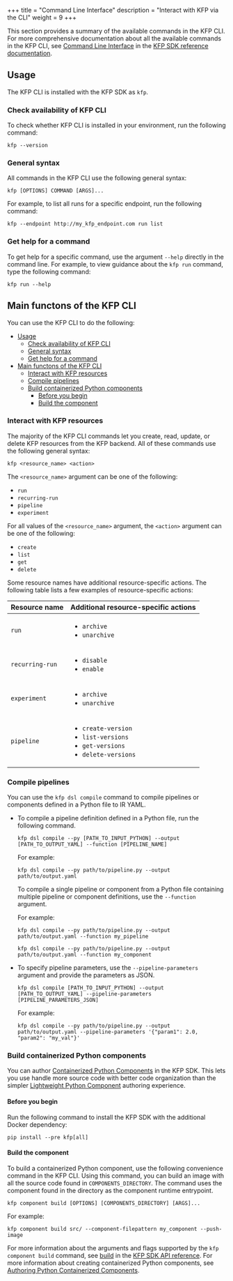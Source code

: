 +++
title = "Command Line Interface"
description = "Interact with KFP via the CLI"
weight = 9
+++

<!-- TODO: Improve or standardize rendering of variables and placeholders -->
<!-- TODO: Standardize inline references to KFP CLI SDK -->

<!-- TODO: use /latest instead of /master when SDK goes GA -->
This section provides a summary of the available commands in the KFP CLI. For more comprehensive documentation about all the available commands in the KFP CLI, see [Command Line Interface][cli-reference-docs] in the [KFP SDK reference documentation][kfp-sdk-api-ref].

## Usage
The KFP CLI is installed with the KFP SDK as `kfp`.

### Check availability of KFP CLI

To check whether KFP CLI is installed in your environment, run the following command:

```shell
kfp --version
```

### General syntax

All commands in the KFP CLI use the following general syntax:

```shell
kfp [OPTIONS] COMMAND [ARGS]...
```

For example, to list all runs for a specific endpoint, run the following command:

```shell
kfp --endpoint http://my_kfp_endpoint.com run list
```

### Get help for a command

To get help for a specific command, use the argument `--help` directly in the command line. For example, to view guidance about the `kfp run` command, type the following command:

```shell
kfp run --help
```
## Main functons of the KFP CLI

You can use the KFP CLI to do the following:

- [Usage](#usage)
  - [Check availability of KFP CLI](#check-availability-of-kfp-cli)
  - [General syntax](#general-syntax)
  - [Get help for a command](#get-help-for-a-command)
- [Main functons of the KFP CLI](#main-functons-of-the-kfp-cli)
  - [Interact with KFP resources](#interact-with-kfp-resources)
  - [Compile pipelines](#compile-pipelines)
  - [Build containerized Python components](#build-containerized-python-components)
    - [Before you begin](#before-you-begin)
    - [Build the component](#build-the-component)

### Interact with KFP resources

The majority of the KFP CLI commands let you create, read, update, or delete KFP resources from the KFP backend. All of these commands use the following general syntax:

```shell
kfp <resource_name> <action>
```

The `<resource_name>` argument can be one of the following:
* `run`
* `recurring-run`
* `pipeline`
* `experiment`

For all values of the `<resource_name>` argument, the `<action>` argument can be one of the following:
* `create`
* `list`
* `get`
* `delete`

Some resource names have additional resource-specific actions. The following table lists a few examples of resource-specific actions:

| Resource name | Additional resource-specific actions
|---------------|--------
| `run` | <ul><li>`archive`</li><li>`unarchive`</li></ul>
| `recurring-run` | <ul><li>`disable`</li><li>`enable`</li></ul>
| `experiment` | <ul><li>`archive`</li><li>`unarchive`</li></ul>
| `pipeline` | <ul><li>`create-version`</li><li>`list-versions`</li><li>`get-versions`</li><li>`delete-versions`</li></ul>

### Compile pipelines

You can use the `kfp dsl compile` command to compile pipelines or components defined in a Python file to IR YAML.

* To compile a pipeline definition defined in a Python file, run the following command.

  ```shell
  kfp dsl compile --py [PATH_TO_INPUT_PYTHON] --output [PATH_TO_OUTPUT_YAML] --function [PIPELINE_NAME]
  ```
  
  For example:
  
  ```shell
  kfp dsl compile --py path/to/pipeline.py --output path/to/output.yaml
  ```
  
  To compile a single pipeline or component from a Python file containing multiple pipeline or component definitions, use the `--function` argument.
  
  For example:
  
  ```shell
  kfp dsl compile --py path/to/pipeline.py --output path/to/output.yaml --function my_pipeline
  ```
  
  ```shell
  kfp dsl compile --py path/to/pipeline.py --output path/to/output.yaml --function my_component
  ```

* To specify pipeline parameters, use the `--pipeline-parameters` argument and provide the parameters as JSON.

  ```shell
  kfp dsl compile [PATH_TO_INPUT_PYTHON] --output [PATH_TO_OUTPUT_YAML] --pipeline-parameters [PIPELINE_PARAMETERS_JSON]
  ```

  For example:
  
  ```shell
  kfp dsl compile --py path/to/pipeline.py --output path/to/output.yaml --pipeline-parameters '{"param1": 2.0, "param2": "my_val"}'
  ```

### Build containerized Python components
<!-- TODO: Revisit the links after the refactoring is completed -->

You can author [Containerized Python Components][containerized-python-components] in the KFP SDK. This lets you use handle more source code with better code organization than the simpler [Lightweight Python Component][lightweight-python-component] authoring experience.

<!-- TODO(GA): remove --pre -->

#### Before you begin

Run the following command to install the KFP SDK with the additional Docker dependency:

```shell
pip install --pre kfp[all]
```

#### Build the component

To build a containerized Python component, use the following convenience command in the KFP CLI. Using this command, you can build an image with all the source code found in `COMPONENTS_DIRECTORY`. The command uses the component found in the directory as the component runtime entrypoint.

```shell
kfp component build [OPTIONS] [COMPONENTS_DIRECTORY] [ARGS]...
```

For example:

```shell
kfp component build src/ --component-filepattern my_component --push-image
```

For more information about the arguments and flags supported by the `kfp component build` command, see [build](https://kubeflow-pipelines.readthedocs.io/en/master/source/cli.html#kfp-component-build) in the [KFP SDK API reference][kfp-sdk-api-ref]. For more information about creating containerized Python components, see [Authoring Python Containerized Components][containerized-python-components].

[cli-reference-docs]: https://kubeflow-pipelines.readthedocs.io/en/master/source/cli.html
[kfp-sdk-api-ref]: https://kubeflow-pipelines.readthedocs.io/en/master/index.html
[lightweight-python-component]: /docs/components/pipelines/v2/components/lightweight-python-components
[containerized-python-components]: /docs/components/pipelines/v2/components/containerized-python-components
